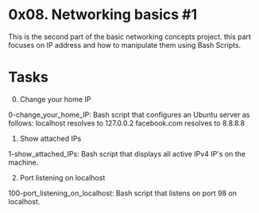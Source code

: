 # 0x08. Networking basics #1

This is the second part of the basic networking concepts project. this part focuses on IP address and how to manipulate them using Bash Scripts.

# Tasks

0. Change your home IP

0-change_your_home_IP: Bash script that configures an Ubuntu server as follows:
localhost resolves to 127.0.0.2
facebook.com resolves to 8.8.8.8

1. Show attached IPs

1-show_attached_IPs: Bash script that displays all active IPv4 IP's on the machine.

2. Port listening on localhost

100-port_listening_on_localhost: Bash script that listens on port 98 on localhost.
